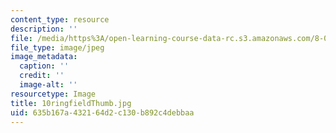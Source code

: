 ```yaml
---
content_type: resource
description: ''
file: /media/https%3A/open-learning-course-data-rc.s3.amazonaws.com/8-02-physics-ii-electricity-and-magnetism-spring-2007/635b167a432164d2c130b892c4debbaa_10ringfieldThumb.jpg
file_type: image/jpeg
image_metadata:
  caption: ''
  credit: ''
  image-alt: ''
resourcetype: Image
title: 10ringfieldThumb.jpg
uid: 635b167a-4321-64d2-c130-b892c4debbaa
---
```


